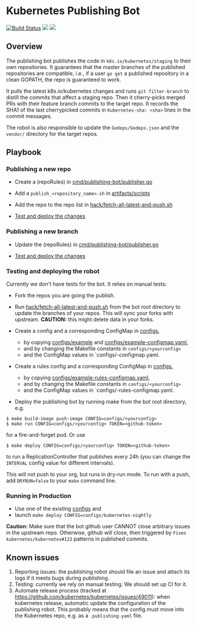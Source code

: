 # Kubernetes Publishing Bot

[![Build Status](https://travis-ci.org/kubernetes/publishing-bot.svg?branch=master)](https://travis-ci.org/kubernetes/publishing-bot) [![](https://img.shields.io/uptimerobot/status/m779759348-04b1f4fd3bb5ce4a810670d2.svg?label=bot)](https://stats.uptimerobot.com/wm4Dyt8kY) [![](https://img.shields.io/uptimerobot/status/m779759340-0a6b2cb6fee352e75f58ba16.svg?label=last%20publishing%20run)](https://github.com/kubernetes/kubernetes/issues/56876)

## Overview

The publishing bot publishes the code in `k8s.io/kubernetes/staging` to their own repositories. It guarantees that the master branches of the published repositories are compatible, i.e., if a user `go get` a published repository in a clean GOPATH, the repo is guaranteed to work.

It pulls the latest k8s.io/kubernetes changes and runs `git filter-branch` to distill the commits that affect a staging repo. Then it cherry-picks merged PRs with their feature branch commits to the target repo. It records the SHA1 of the last cherrypicked commits in `Kubernetes-sha: <sha>` lines in the commit messages.

The robot is also responsible to update the `Godeps/Godeps.json` and the `vendor/` directory for the target repos.

## Playbook

### Publishing a new repo

* Create a (repoRules) in [cmd/publishing-bot/publisher.go](cmd/publishing-bot/publisher.go)

* Add a `publish_<repository_name>.sh` in [artifacts/scripts](artifacts/scripts)

* Add the repo to the repo list in [hack/fetch-all-latest-and-push.sh](hack/fetch-all-latest-and-push.sh)

* [Test and deploy the changes](#testing-and-deploying-the-robot)

### Publishing a new branch

* Update the (repoRules) in [cmd/publishing-bot/publisher.go](cmd/publishing-bot/publisher.go)

* [Test and deploy the changes](#testing-and-deploying-the-robot)

### Testing and deploying the robot

Currently we don't have tests for the bot. It relies on manual tests:

* Fork the repos you are going the publish.
* Run [hack/fetch-all-latest-and-push.sh](hack/fetch-all-latest-and-push.sh) from the bot root directory to update the branches of your repos. This will sync your forks with upstream. **CAUTION:** this might delete data in your forks.

* Create a config and a corresponding ConfigMap in [configs](configs),
  - by copying [configs/example](config/example) and [configs/example-configmap.yaml](configs/example-configmap.yaml),
  - and by changing the Makefile constants in `configs/<yourconfig>`
  - and the ConfigMap values in  `configs/<yourconfig>-configmap.yaml.

* Create a rules config and a corresponding ConfigMap in [configs](configs),
  - by copying [configs/example-rules-configmap.yaml](configs/example-rules-configmap.yaml),
  - and by changing the Makefile constants in `configs/<yourconfig>`
  - and the ConfigMap values in  `configs/<yourconfig>-rules-configmap.yaml.

* Deploy the publishing bot by running make from the bot root directory, e.g.

```shell
$ make build-image push-image CONFIG=configs/<yourconfig>
$ make run CONFIG=configs/<yourconfig> TOKEN=<github-token>
```

  for a fire-and-forget pod. Or use

```shell
$ make deploy CONFIG=configs/<yourconfig> TOKEN=<github-token>
```

  to run a ReplicationController that publishes every 24h (you can change the `INTERVAL` config value for different intervals).

This will not push to your org, but runs in dry-run mode. To run with a push, add `DRYRUN=false` to your `make` command line.

### Running in Production

* Use one of the existing [configs](configs) and
* launch `make deploy CONFIG=configs/kubernetes-nightly`

**Caution:** Make sure that the bot github user CANNOT close arbitrary issues in the upstream repo. Otherwise, github will close, then triggered by `Fixes kubernetes/kubernetes#123` patterns in published commits.

## Known issues

1. Reporting issues: the publishing robot should file an issue and attach its logs if it meets bugs during publishing.
2. Testing: currently we rely on manual testing. We should set up CI for it.
3. Automate release process (tracked at https://github.com/kubernetes/kubernetes/issues/49011): when kubernetes release, automatic update the configuration of the publishing robot. This probably means that the config must move into the Kubernetes repo, e.g. as a `.publishing.yaml` file.
